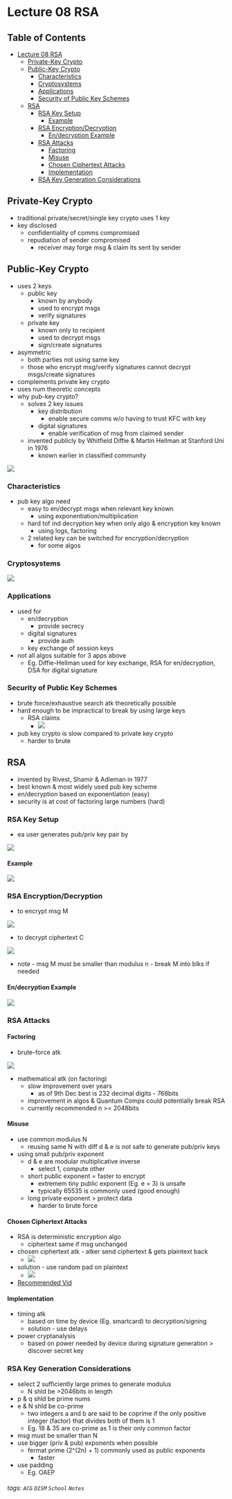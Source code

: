 

Lecture 08 RSA
===



## Table of Contents

- [Lecture 08 RSA](#lecture-08-rsa)
  * [Private-Key Crypto](#private-key-crypto)
  * [Public-Key Crypto](#public-key-crypto)
    + [Characteristics](#characteristics)
    + [Cryptosystems](#cryptosystems)
    + [Applications](#applications)
    + [Security of Public Key Schemes](#security-of-public-key-schemes)
  * [RSA](#rsa)
    + [RSA Key Setup](#rsa-key-setup)
      - [Example](#example)
    + [RSA Encryption/Decryption](#rsa-encryption-decryption)
      - [En/decryption Example](#en-decryption-example)
    + [RSA Attacks](#rsa-attacks)
      - [Factoring](#factoring)
      - [Misuse](#misuse)
      - [Chosen Ciphertext Attacks](#chosen-ciphertext-attacks)
      - [Implementation](#implementation)
    + [RSA Key Generation Considerations](#rsa-key-generation-considerations)



Private-Key Crypto
---
- traditional private/secret/single key crypto uses 1 key
- key disclosed
    - confidentiality of comms compromised
    - repudiation of sender compromised
        - receiver may forge msg & claim its sent by sender

Public-Key Crypto
---
- uses 2 keys
    - public key
        - known by anybody
        - used to encrypt msgs
        - verify signatures
    - private key
        - known only to recipient
        - used to decrypt msgs
        - sign/create signatures
- asymmetric
    - both parties not using same key
    - those who encrypt msg/verify signatures cannot decrypt msgs/create signatures
- complements private key crypto
- uses num theoretic concepts
- why pub-key crypto?
    - solves 2 key issues
        - key distribution
            - enable secure comms w/o having to trust KFC with key
        - digital signatures
            - enable verification of msg from claimed sender
    - invented publicly by Whitfield Diffie & Martin Hellman at Stanford Uni in 1976
        - known earlier in classified community

![](https://i.imgur.com/msqZJFN.png)

### Characteristics
- pub key algo need
    - easy to en/decrypt msgs when relevant key known
        - using exponentiation/multiplication
    - hard tof ind decryption key when only algo & encryption key known
        - using logs, factoring
    - 2 related key can be switched for encryption/decryption
        - for some algos

### Cryptosystems
![](https://i.imgur.com/w7ARjkQ.png)

### Applications
- used for
    - en/decryption
        - provide secrecy
    - digital signatures
        - provide auth
    - key exchange of session keys
- not all algos suitable for 3 apps above
    - Eg. Diffie-Hellman used for key exchange, RSA for en/decryption, DSA for digital signature

### Security of Public Key Schemes
- brute force/exhaustive search atk theoretically possible
- hard enough to be impractical to break by using large keys
    - RSA claims
        - ![](https://i.imgur.com/q1jWisw.png)
- pub key crypto is slow compared to private key crypto
    - harder to brute


RSA
---
- invented by Rivest, Shamir & Adleman in 1977
- best known & most widely used pub key scheme
- en/decryption based on exponentiation (easy)
- security is at cost of factoring large numbers (hard)

### RSA Key Setup
- ea user generates pub/priv key pair by

![](https://i.imgur.com/1CrJWvs.png)

#### Example
![](https://i.imgur.com/0bmjoa5.png)


### RSA Encryption/Decryption
- to encrypt msg M

![](https://i.imgur.com/y97NwlD.png)

- to decrypt ciphertext C

![](https://i.imgur.com/h3x2UjJ.png)

- note - msg M must be smaller than modulus n
        - break M into blks if needed

#### En/decryption Example
![](https://i.imgur.com/wW6isf2.png)


### RSA Attacks
#### Factoring
- brute-force atk

![](https://i.imgur.com/0Plz9PV.png)

- mathematical atk (on factoring)
    - slow improvement over years
        - as of 9th Dec best is 232 decimal digits - 768bits
    - improvement in algos & Quantum Comps could potentially break RSA
    - currently recommended n >= 2048bits

#### Misuse
- use common modulus N
    - reusing same N with diff d & e is not safe to generate pub/priv keys
- using small pub/priv exponent
    - d & e are modular multiplicative inverse
        - select 1, compute other
    - short public exponent = faster to encrypt
        - extremem tiny public exponent (Eg. e = 3) is unsafe
        - typically 65535 is commonly used (good enough)
    - long private exponent > protect data
        - harder to brute force


#### Chosen Ciphertext Attacks
- RSA is deterministic encryption algo
    - ciphertext same if msg unchanged
- chosen ciphertext atk - atker send ciphertext & gets plaintext back
    - ![](https://i.imgur.com/9K15aTj.png)
- solution - use random pad on plaintext
    - ![](https://i.imgur.com/CTA8vIR.png)
- [Recommended Vid](https://www.youtube.com/watch?v=aH4DENMN_O4)

#### Implementation
- timing atk
    - based on time by device (Eg. smartcard) to decryption/signing
    - solution - use delays
- power cryptanalysis
    - based on power needed by device during signature generation > discover secret key


### RSA Key Generation Considerations
- select 2 sufficiently large primes to generate modulus
    - N shld be >2046bits in length
- p & q shld be prime nums
- e & N shld be co-prime
    - two integers a and b are said to be  coprime if the only positive integer (factor) that divides both of them is 1
    - Eg. 18 & 35 are co-prime as 1 is their only common factor
- msg must be smaller than N
- use bigger (priv & pub) exponents when possible
    - fermat prime (2^(2n) + 1) commonly used as public exponents
        - faster
- use padding 
    - Eg. OAEP



###### tags: `ACG` `DISM` `School` `Notes`